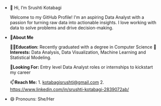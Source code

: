 - 👋 Hi, I’m Srushti Kotabagi

  Welcome to my GitHub Profile! I'm an aspiring Data Analyst with a passion for turning raw data into actionable insights. I love working with data to solve problems and drive decision-making.

- 🚀<B>About Me</B>

  🧑‍🎓<B>Education:</B> Recently graduated with a degree in Computer Science
  🎤<B>Interests:</B> Data Analysis, Data Visualization, Machine Learning and Statistical Modeling.

  🏢<B>Looking For:</B> Entry level Data Analyst roles or internships to kickstart my career 
  
  📫<B>Reach Me:</B>
         1. kotabagisrushti@gmail.com
         2. https://www.linkedin.com/in/srushti-kotabagi-2839072ab/
- 😄 Pronouns: She/Her


<!---
Srushti471/Srushti471 is a ✨ special ✨ repository because its `README.md` (this file) appears on your GitHub profile.
You can click the Preview link to take a look at your changes.
--->
